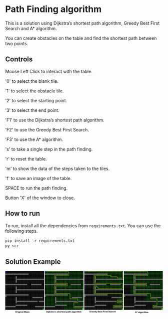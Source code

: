 # Path Finding algorithm
This is a solution using Dijkstra’s shortest path algorithm, Greedy Best First Search and A* algorithm.

You can create obstacles on the table and find the shortest path between two points.

## Controls
Mouse Left Click to interact with the table.

'0' to select the blank tile.

'1' to select the obstacle tile.

'2'  to select the starting point.

'3'  to select the end point.

'F1' to use the Dijkstra’s shortest path algorithm.

'F2' to use the Greedy Best First Search.

'F3' to use the A* algorithm.

's' to take a single step in the path finding.

'r' to reset the table.

'm' to show the data of the steps taken to the tiles.

'f' to save an image of the table.

SPACE to run the path finding.

Button 'X' of the window to close.

## How to run
To run, install all the dependencies from `requirements.txt`. You can use the following steps.

```py
pip install -r requirements.txt
py scr
```

## Solution Example
![This is an image](img/all.png)
